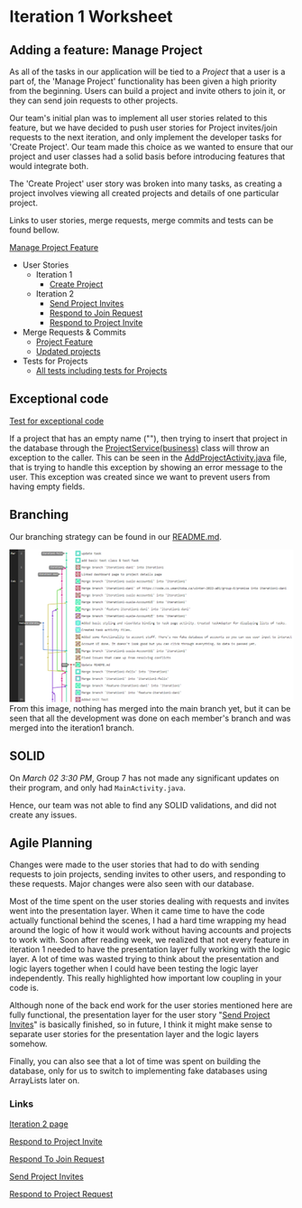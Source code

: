 Iteration 1 Worksheet
=====================

Adding a feature: Manage Project
-----------------

As all of the tasks in our application will be tied to a *Project* that a user is a part of, the 'Manage Project' functionality has been given a high priority from the beginning. Users can build a project and invite others to join it, or they can send join requests to other projects.

Our team's initial plan was to implement all user stories related to this feature, but we have decided to push user stories for Project invites/join requests to the next iteration, and only implement the developer tasks for 'Create Project'. Our team made this choice as we wanted to ensure that our project and user classes had a solid basis before introducing features that would integrate both.

The 'Create Project' user story was broken into many tasks, as creating a project involves viewing all created projects and details of one particular project.

Links to user stories, merge requests, merge commits and tests can be found bellow.

[Manage Project Feature](https://code.cs.umanitoba.ca/winter-2022-a01/group-6/promise/-/issues/5)
* User Stories
    * Iteration 1
        * [Create Project](https://code.cs.umanitoba.ca/winter-2022-a01/group-6/promise/-/issues/4)
    * Iteration 2
        * [Send Project Invites](https://code.cs.umanitoba.ca/winter-2022-a01/group-6/promise/-/issues/20)
        * [Respond to Join Request](https://code.cs.umanitoba.ca/winter-2022-a01/group-6/promise/-/issues/27)
        * [Respond to Project Invite](https://code.cs.umanitoba.ca/winter-2022-a01/group-6/promise/-/issues/28)
* Merge Requests & Commits
    * [Project Feature](https://code.cs.umanitoba.ca/winter-2022-a01/group-6/promise/-/merge_requests/6)
    * [Updated projects](https://code.cs.umanitoba.ca/winter-2022-a01/group-6/promise/-/merge_requests/11)
* Tests for Projects
    * [All tests including tests for Projects](https://code.cs.umanitoba.ca/winter-2022-a01/group-6/promise/-/tree/iteration1/app/src/test/java/comp3350/group6/promise/tests)


Exceptional code
----------------
[Test for exceptional code](https://code.cs.umanitoba.ca/winter-2022-a01/group-6/promise/-/blob/iteration1/app/src/test/java/comp3350/group6/promise/tests/business/ProjectServiceTempDBTest.java) 

If a project that has an empty name (""), then trying to insert that project in the database through the [ProjectService(business)](https://code.cs.umanitoba.ca/winter-2022-a01/group-6/promise/-/blob/iteration1/app/src/main/java/comp3350/group6/promise/business/ProjectService.java) class will throw an exception to the caller.
This can be seen in the [AddProjectActivity.java](https://code.cs.umanitoba.ca/winter-2022-a01/group-6/promise/-/blob/iteration1/app/src/main/java/comp3350/group6/promise/presentation/AddProjectActivity.java) file, that is trying to handle this exception by showing an error message to the user.
This exception was created since we want to prevent users from having empty fields.

Branching
----------
Our branching strategy can be found in our [README.md](./README.md).

![Branch Graph](./images/branch_graph.png)
From this image, nothing has merged into the main branch yet, but it can be seen that all the development was done on each member's branch and was merged into the iteration1 branch.

SOLID
-----

On *March 02 3:30 PM*, Group 7 has not made any significant updates on their program, and only had `MainActivity.java`.

Hence, our team was not able to find any SOLID validations, and did not create any issues.


Agile Planning
--------------

Changes were made to the user stories that had to do with sending requests to join projects,
sending invites to other users, and responding to these requests. Major changes were also seen with our database.


Most of the time spent on the user stories dealing with requests and invites went into the  presentation layer. When it came time to have the code actually functional behind the scenes,
I had a hard time wrapping my head around the logic of how it would work without having
accounts and projects to work with.
Soon after reading week, we realized that not every feature in iteration 1 needed to have the presentation layer fully working with the logic layer.
A lot of time was wasted trying to think about the presentation and logic layers
together when I could have been testing the logic layer independently. This really highlighted how important low coupling in your code is.


Although none of the back end work for the user stories mentioned here are fully functional,
the presentation layer for the user story "[Send Project Invites](https://code.cs.umanitoba.ca/winter-2022-a01/group-6/promise/-/issues/20)" is basically finished, so
in future, I think it might make sense to separate user stories for the presentation layer
and the logic layers somehow.

Finally, you can also see that a lot of time was spent on building the database, only for us to switch to implementing fake databases using ArrayLists later on.

### Links

[Iteration 2 page](https://code.cs.umanitoba.ca/winter-2022-a01/group-6/promise/-/issues?milestone_title=Iteration+2)

[Respond to Project Invite](https://code.cs.umanitoba.ca/winter-2022-a01/group-6/promise/-/issues/28)

[Respond To Join Request](https://code.cs.umanitoba.ca/winter-2022-a01/group-6/promise/-/issues/27)

[Send Project Invites](https://code.cs.umanitoba.ca/winter-2022-a01/group-6/promise/-/issues/20)

[Respond to Project Request](https://code.cs.umanitoba.ca/winter-2022-a01/group-6/promise/-/issues/13)
